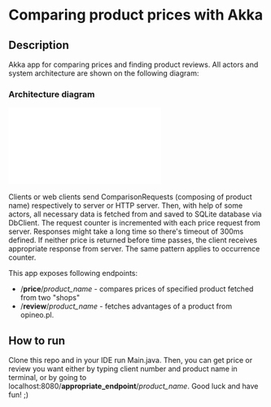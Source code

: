 # Comparing product prices with Akka

## Description
Akka app for comparing prices and finding product reviews. All actors and system architecture are shown on the following diagram:

### Architecture diagram
![Whole system](doc/Akka_diagram.pdf)

Clients or web clients send ComparisonRequests (composing of product name) respectively to server or HTTP server. Then,
with help of some actors, all necessary data is fetched from and saved to SQLite database via DbClient. The request counter
is incremented with each price request from server. Responses might take a long time so there's timeout of 300ms defined.
If neither price is returned before time passes, the client receives appropriate response from server. The same pattern
applies to occurrence counter.

This app exposes following endpoints:
- /**price**/*product_name* - compares prices of specified product fetched from two "shops"
- /**review**/*product_name* - fetches advantages of a product from opineo.pl.

## How to run
Clone this repo and in your IDE run Main.java. Then, you can get price or review you want either by typing client number
and product name in terminal, or by going to localhost:8080/**appropriate_endpoint**/*product_name*.
Good luck and have fun! ;)